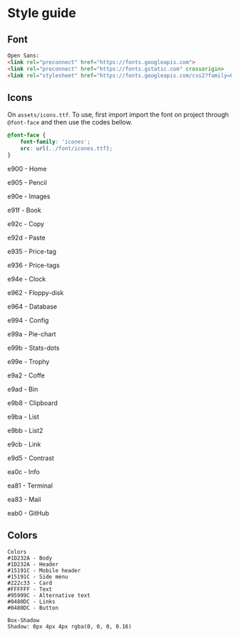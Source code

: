 # Style guide

## Font
```html
Open Sans:
<link rel="preconnect" href="https://fonts.googleapis.com">
<link rel="preconnect" href="https://fonts.gstatic.com" crossorigin>
<link rel="stylesheet" href="https://fonts.googleapis.com/css2?family=Open+Sans:wght@400;600;700&display=swap">
```

## Icons

On `assets/icons.ttf`. To use, first import import the font on project through `@font-face` and then use the codes bellow.

```css
@font-face {
    font-family: 'icones';
    src: url(../font/icones.ttf);
}
```

e900 - Home

e905 - Pencil

e90e - Images

e91f - Book

e92c - Copy

e92d - Paste

e935 - Price-tag

e936 - Price-tags

e94e - Clock

e962 - Floppy-disk

e964 - Database

e994 - Config

e99a - Pie-chart

e99b - Stats-dots

e99e - Trophy

e9a2 - Coffe

e9ad - Bin

e9b8 - Clipboard

e9ba - List

e9bb - List2

e9cb - Link

e9d5 - Contrast

ea0c - Info

ea81 - Terminal

ea83 - Mail

eab0 - GitHub

## Colors

```
Colors
#1D232A - Body
#1D232A - Header
#15191C - Mobile header
#15191C - Side menu
#222c33 - Card
#FFFFFF - Text
#95999C - Alternative text
#0480DC - Links
#0480DC - Button

Box-Shadow
Shadow: 0px 4px 4px rgba(0, 0, 0, 0.16)
```